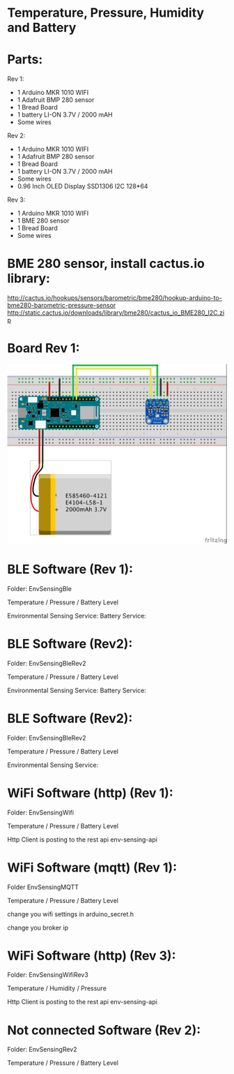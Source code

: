 # Temperature, Pressure, Humidity and Battery

Parts:
======
Rev 1:
- 1 Arduino MKR 1010 WIFI
- 1 Adafruit BMP 280 sensor
- 1 Bread Board
- 1 battery LI-ON 3.7V / 2000 mAH
- Some wires

Rev 2:
- 1 Arduino MKR 1010 WIFI
- 1 Adafruit BMP 280 sensor
- 1 Bread Board
- 1 battery LI-ON 3.7V / 2000 mAH
- Some wires
- 0.96 Inch OLED Display SSD1306 I2C 128*64

Rev 3:
- 1 Arduino MKR 1010 WIFI
- 1 BME 280 sensor
- 1 Bread Board
- Some wires


BME 280 sensor, install cactus.io library:
==========================================
http://cactus.io/hookups/sensors/barometric/bme280/hookup-arduino-to-bme280-barometric-pressure-sensor
http://static.cactus.io/downloads/library/bme280/cactus_io_BME280_I2C.zip


Board Rev 1:
============
![board](https://github.com/destouma/envsensing/blob/master/Board/EnvSensingRev1.jpg)


BLE Software (Rev 1):
=====================
Folder: EnvSensingBle

Temperature / Pressure / Battery Level

Environmental Sensing Service:
Battery Service:


BLE Software (Rev2):
====================
Folder: EnvSensingBleRev2

Temperature / Pressure / Battery Level

Environmental Sensing Service:
Battery Service:


BLE Software (Rev2):
====================
Folder: EnvSensingBleRev2

Temperature / Pressure / Battery Level

Environmental Sensing Service:



WiFi Software (http) (Rev 1):
=============================
Folder: EnvSensingWifi

Temperature / Pressure / Battery Level

Http Client is posting to the rest api env-sensing-api


WiFi Software (mqtt) (Rev 1):
=============================
Folder EnvSensingMQTT

Temperature / Pressure / Battery Level

change you wifi settings in arduino_secret.h

change you broker ip


WiFi Software (http) (Rev 3):
=============================
Folder: EnvSensingWifiRev3

Temperature / Humidity / Pressure

Http Client is posting to the rest api env-sensing-api 


Not connected Software (Rev 2):
===============================
Folder: EnvSensingRev2

Temperature / Pressure / Battery Level

